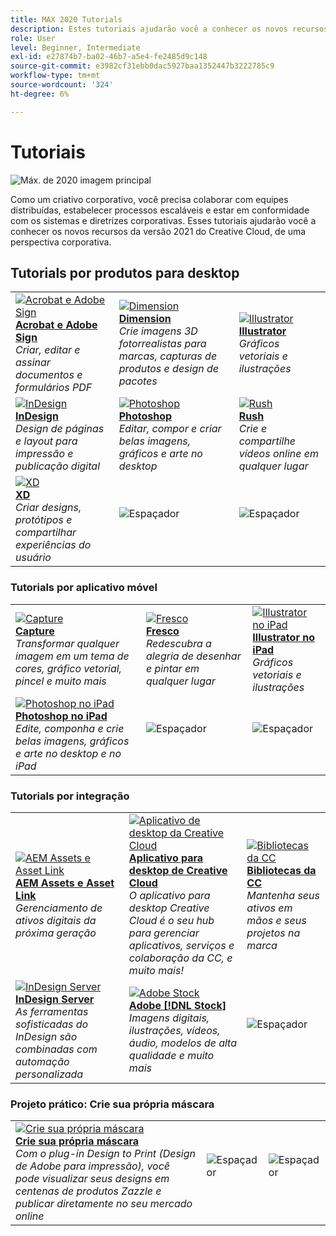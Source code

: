```yaml
---
title: MAX 2020 Tutorials
description: Estes tutoriais ajudarão você a conhecer os novos recursos da versão 2021 do Creative Cloud — de uma perspectiva corporativa
role: User
level: Beginner, Intermediate
exl-id: e27874b7-ba02-46b7-a5e4-fe2485d9c148
source-git-commit: e3982cf31ebb0dac5927baa1352447b3222785c9
workflow-type: tm+mt
source-wordcount: '324'
ht-degree: 6%

---
```


# Tutoriais

![Máx. de 2020 imagem principal](../assets/MAX.jpg)

Como um criativo corporativo, você precisa colaborar com equipes distribuídas, estabelecer processos escaláveis e estar em conformidade com os sistemas e diretrizes corporativas. Esses tutoriais ajudarão você a conhecer os novos recursos da versão 2021 do Creative Cloud, de uma perspectiva corporativa.

## Tutorials por produtos para desktop

<table style="table-layout:fixed">
<tr>
 <td>
    <a href="acrobat-sign.md">
      <img alt="Acrobat e Adobe Sign" src="../assets/DC.jpg" />
    </a>
    <div>
    <a href="acrobat-sign.md"><strong>Acrobat e Adobe Sign</strong></a>
    </div>
    <em>Criar, editar e assinar documentos e formulários PDF</em>
    <br>
  </td>
  <td>
    <a href="dimension.md">
      <img alt="Dimension" src="../assets/Dimenio.jpg" />
    </a>
    <div>
    <a href="dimension.md"><strong>Dimension</strong></a>
    </div>
    <em>Crie imagens 3D fotorrealistas para marcas, capturas de produtos e design de pacotes</em>
    <br>
  </td>
  <td>
    <a href="illustrator.md">
      <img alt="Illustrator" src="../assets/Illustrator.jpg" />
    </a>
    <div>
    <a href="illustrator.md"><strong>Illustrator</strong></a>
    </div>
    <em>Gráficos vetoriais e ilustrações</em>
    <br>
  </td>
</tr>
<tr>
 <td>
    <a href="indesign.md">
      <img alt="InDesign" src="../assets/InDesign.jpg" />
    </a>
    <div>
    <a href="indesign.md"><strong>InDesign</strong></a>
    </div>
    <em>Design de páginas e layout para impressão e publicação digital</em>
    <br>
  </td>
  <td>
    <a href="photoshop.md">
      <img alt="Photoshop" src="../assets/Photoshop.jpg" />
    </a>
    <div>
    <a href="photoshop.md"><strong>Photoshop</strong></a>
    </div>
    <em>Editar, compor e criar belas imagens, gráficos e arte no desktop</em>
    <br>
  </td>
  <td>
    <a href="rush.md">
      <img alt="Rush" src="../assets/Rush.jpg" />
    </a>
    <div>
    <a href="rush.md"><strong>Rush</strong></a>
    </div>
    <em>Crie e compartilhe vídeos online em qualquer lugar</em>
    <br>
  </td>
</tr>
<tr>
 <td>
    <a href="xd.md">
      <img alt="XD" src="../assets/XD.jpg" />
    </a>
    <div>
    <a href="xd.md"><strong>XD</strong></a>
    </div>
    <em>Criar designs, protótipos e compartilhar experiências do usuário</em>
    <br>
  </td>
  <td>
    <img alt="Espaçador" src="../assets/WhiteBanner_Spacer.png" />
    <div>
    <br>
  </td>
  <td>
    <img alt="Espaçador" src="../assets/WhiteBanner_Spacer.png" />
    <div>
    <br>
  </td>
</tr>
</table>

### Tutorials por aplicativo móvel

<table style="table-layout:fixed">
<tr>
 <td>
    <a href="capture.md">
      <img alt="Capture" src="../assets/Capture.jpg" />
    </a>
    <div>
    <a href="capture.md"><strong>Capture</strong></a>
    </div>
    <em>Transformar qualquer imagem em um tema de cores, gráfico vetorial, pincel e muito mais</em>
    <br>
  </td>
  <td>
    <a href="fresco.md">
      <img alt="Fresco" src="../assets/Fresco.jpg" />
    </a>
    <div>
    <a href="fresco.md"><strong>Fresco</strong></a>
    </div>
    <em>Redescubra a alegria de desenhar e pintar em qualquer lugar</em>
    <br>
  </td>
  <td>
    <a href="illustratoripad.md">
      <img alt="Illustrator no iPad" src="../assets/AIoniPad.jpg" />
    </a>
    <div>
    <a href="illustratoripad.md"><strong>Illustrator no iPad</strong></a>
    </div>
    <em>Gráficos vetoriais e ilustrações</em>
    <br>
  </td>
</tr>
<tr>
 <td>
    <a href="photoshopipad.md">
      <img alt="Photoshop no iPad" src="../assets/PSoniPad.jpg" />
    </a>
    <div>
    <a href="photoshopipad.md"><strong>Photoshop no iPad</strong></a>
    </div>
    <em>Edite, componha e crie belas imagens, gráficos e arte no desktop e no iPad</em>
    <br>
  </td>
  <td>
    <img alt="Espaçador" src="../assets/GrayBanner_Spacer.png" />
    <div>
    <br>
  </td>
  <td>
    <img alt="Espaçador" src="../assets/GrayBanner_Spacer.png" />
    <div>
    <br>
  </td>
</tr>
</table>

### Tutorials por integração

<table style="table-layout:fixed">
<tr>
 <td>
    <a href="aem.md">
      <img alt="AEM Assets e Asset Link" src="../assets/AEM.jpg" />
    </a>
    <div>
    <a href="aem.md"><strong>AEM Assets e Asset Link</strong></a>
    </div>
    <em>Gerenciamento de ativos digitais da próxima geração</em>
    <br>
  </td>
  <td>
    <a href="creativeclouddesktopapp.md">
      <img alt="Aplicativo de desktop da Creative Cloud" src="../assets/CCDA.jpg" />
    </a>
    <div>
    <a href="creativeclouddesktopapp.md"><strong>Aplicativo para desktop de Creative Cloud</strong></a>
    </div>
    <em>O aplicativo para desktop Creative Cloud é o seu hub para gerenciar aplicativos, serviços e colaboração da CC, e muito mais!</em>
    <br>
  </td>
  <td>
    <a href="cclibraries.md">
      <img alt="Bibliotecas da CC" src="../assets/CCLibs.jpg" />
    </a>
    <div>
    <a href="cclibraries.md"><strong>Bibliotecas da CC</strong></a>
    </div>
    <em>Mantenha seus ativos em mãos e seus projetos na marca</em>
    <br>
  </td>
</tr>
<tr>
<td>
    <a href="indesignserver.md">
      <img alt="InDesign Server" src="../assets/InDesignServer.jpg" />
    </a>
    <div>
    <a href="indesignserver.md"><strong>InDesign Server</strong></a>
    </div>
    <em>As ferramentas sofisticadas do InDesign são combinadas com automação personalizada</em>
    <br>
  </td>
 <td>
    <a href="stock.md">
      <img alt="Adobe Stock" src="../assets/Stock.jpg" />
    </a>
    <div>
    <a href="stock.md"><strong>Adobe [!DNL Stock]</strong></a>
    </div>
    <em>Imagens digitais, ilustrações, vídeos, áudio, modelos de alta qualidade e muito mais</em>
    <br>
  </td>
  <td>
    <img alt="Espaçador" src="../assets/GrayBanner_Spacer.png" />
    <div>
    <br>
  </td>
</tr>
</table>

### Projeto prático: Crie sua própria máscara

<table style="table-layout:fixed">
<tr>
 <td>
    <a href="handsonproject.md">
      <img alt="Crie sua própria máscara" src="../assets/faceMaskSplash.jpg" />
    </a>
    <div>
    <a href="handsonproject.md"><strong>Crie sua própria máscara</strong></a>
    </div>
    <em>Com o plug-in Design to Print (Design de Adobe para impressão), você pode visualizar seus designs em centenas de produtos Zazzle e publicar diretamente no seu mercado online</em>
    <br>
  </td>
  <td>
    <img alt="Espaçador" src="../assets/Whitespacer.png" />
    <div>
    <br>
  </td>
  <td>
    <img alt="Espaçador" src="../assets/Whitespacer.png" />
    <div>
    <br>
  </td>
</tr>
</table>
